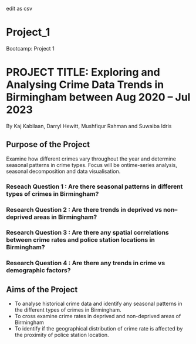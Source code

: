 edit as csv
# Project_1
Bootcamp: Project 1
# PROJECT TITLE: Exploring  and Analysing Crime Data Trends in Birmingham between Aug 2020 – Jul 2023

By Kaj Kabilaan, Darryl Hewitt, Mushfiqur Rahman and Suwaiba Idris
## Purpose of the Project
Examine how different crimes vary throughout the year and determine seasonal patterns in crime types. Focus will be ontime-series analysis, seasonal decomposition and data visualisation.

### Reseach Question 1 : Are there seasonal patterns in different types of crimes in Birmingham?

### Research Question 2 : Are there trends in deprived vs non–deprived areas in Birmingham?

### Research Question 3 : Are there any spatial correlations between crime rates and police station locations in Birmingham?

### Research Question 4 : Are there any trends in crime vs demographic factors?

## Aims of the Project
- To analyse historical crime data and identify any seasonal patterns in the different types of crimes in Birmingham.
- To cross examine crime rates in deprived and non-deprived areas of Birmingham
- To identify if the geographical distribution of crime rate is affected by the proximity of police station location.
  
  
  

